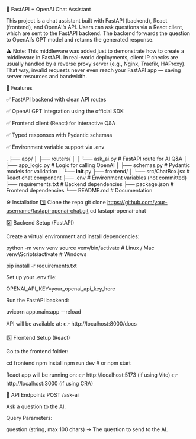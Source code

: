 🧠 FastAPI + OpenAI Chat Assistant

This project is a chat assistant built with FastAPI (backend), React (frontend), and OpenAI’s API.
Users can ask questions via a React client, which are sent to the FastAPI backend.
The backend forwards the question to OpenAI’s GPT model and returns the generated response.

⚠️ Note:
This middleware was added just to demonstrate how to create a middleware in FastAPI.
In real-world deployments, client IP checks are usually handled by a reverse proxy server (e.g., Nginx, Traefik, HAProxy).
That way, invalid requests never even reach your FastAPI app — saving server resources and bandwidth.

🚀 Features

✅ FastAPI backend with clean API routes

✅ OpenAI GPT integration using the official SDK

✅ Frontend client (React) for interactive Q&A

✅ Typed responses with Pydantic schemas

✅ Environment variable support via .env

.
├── app/
│ ├── routers/
│ │ └── ask_ai.py # FastAPI route for AI Q&A
│ ├── app_logic.py # Logic for calling OpenAI
│ ├── schemas.py # Pydantic models for validation
│ └── **init**.py
├── frontend/
│ └── src/ChatBox.jsx # React chat component
├── .env # Environment variables (not committed)
├── requirements.txt # Backend dependencies
├── package.json # Frontend dependencies
└── README.md # Documentation

⚙️ Installation
1️⃣ Clone the repo
git clone https://github.com/your-username/fastapi-openai-chat.git
cd fastapi-openai-chat

2️⃣ Backend Setup (FastAPI)

Create a virtual environment and install dependencies:

python -m venv venv
source venv/bin/activate # Linux / Mac
venv\Scripts\activate # Windows

pip install -r requirements.txt

Set up your .env file:

OPENAI_API_KEY=your_openai_api_key_here

Run the FastAPI backend:

uvicorn app.main:app --reload

API will be available at:
👉 http://localhost:8000/docs

3️⃣ Frontend Setup (React)

Go to the frontend folder:

cd frontend
npm install
npm run dev # or npm start

React app will be running on:
👉 http://localhost:5173 (if using Vite)
👉 http://localhost:3000 (if using CRA)

📡 API Endpoints
POST /ask-ai

Ask a question to the AI.

Query Parameters:

question (string, max 100 chars) → The question to send to the AI.
